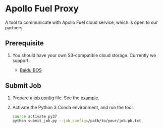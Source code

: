 # Apollo Fuel Proxy

A tool to communicate with Apollo Fuel cloud service, which is open to our
partners.

## Prerequisite

1. You should have your own S3-compatible cloud storage. Currently we support:

   * [Baidu BOS](https://cloud.baidu.com/doc/BOS/index.html)

## Submit Job

1. Prepare a [job config](proto/job_config.proto) file. See the
   [example](conf/example_job.pb.txt).

1. Activate the Python 3 Conda environment, and run the tool.

   ```bash
   source activate py37
   python submit_job.py --job_config=/path/to/your/job.pb.txt
   ```
